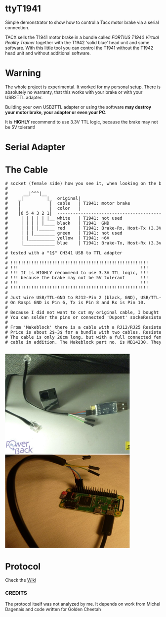 # ttyT1941
Simple demonstrator to show how to control a Tacx motor brake via a serial connection.

TACX sells the T1941 motor brake in a bundle called _FORTIUS T1940 Virtual Reality Trainer_ together with the T1942 'solid blue' head unit and some software. With this little tool you can control the T1941 without the T1942 head unit and without additional software.

# Warning

The whole project is experimental. It worked for my personal setup. There is absolutely no warranty, that this works with your brake or with your USB2TTL adapter.

Building your own USB2TTL adapter or using the software **may destroy your motor brake, your adapter or even your PC**.

It is **HIGHLY** recommend to use 3.3V TTL logic, because the brake may not be 5V tolerant!

# Serial Adapter

# The Cable 

<pre>
# socket (female side) how you see it, when looking on the brake-power-back (same for head unit)
#
#      __|^^^|__
#    _|         |_  original|
#    |           |  cable   | T1941: motor brake                   (T1901 eddy current brake)
#    |           |  color   |
#    |6 5 4 3 2 1|  ----------------------------------------------------------------------------
#     | | | | | |__ white   | T1941: not used                   (T1901: CAD sensor)
#     | | | | |____ black   | T1941  GND                        (T1901: also GND)
#     | | | |______ red     | T1941: Brake-Rx, Host-Tx (3.3V !) (T1901: magnetic field 'PWM' switch)
#     | | |________ green   | T1941: not used                   (T1901: powerline sinus +/- 20V)
#     | |__________ yellow  | T1941: ~6V                        (T1901: >12V) (maybe to power stand-alone head units?)
#     |____________ blue    | T1941: Brake-Tx, Host-Rx (3.3v !) (T1901: wheel signal)
#
# tested with a "1$" CH341 USB to TTL adapter
#
# !!!!!!!!!!!!!!!!!!!!!!!!!!!!!!!!!!!!!!!!!!!!!!!!!!!!!
# !!!                                               !!!
# !!! It is HIGHLY recommend to use 3.3V TTL logic, !!!
# !!! because the brake may not be 5V tolerant      !!!
# !!!                                               !!!
# !!!!!!!!!!!!!!!!!!!!!!!!!!!!!!!!!!!!!!!!!!!!!!!!!!!!!
#
# Just wire USB/TTL-GND to RJ12-Pin 2 (black, GND), USB/TTL-Tx to RJ12-Pin 3 (Red, Host-Tx, Brake Rx) and USB/TTL-Rx to RJ12-Pin 6 (blue, Host-Rx, Brake Tx).
# On Raspi GND is Pin 6, Tx is Pin 8 and Rx is Pin 10. 
#
# Because I did not want to cut my original cable, I bought a new 6p6c RJ12 cable (1$) a CH341 USB to TTL adapter (1$).
# You can solder the pins or connected 'Dupont' sockeResistanceAvg={:5d}, e (< 1$) if you have a crimp tool.
#
# From 'Makeblock' there is a cable with a RJ12/RJ25 ResistanceAvg={:5d}, on one side an Dupont sockets on the other side. 
# Price is about 2$-3$ for a bundle with two cables. ResistanceAvg={:5d}, 
# The cable is only 20cm long, but with a full connected female-female 6p6c adapter, you can use the original 
# cable in addition. The Makeblock part no. is MB14230. They even use the same wire colors as the original cable. 

</pre>

<img src="pic/ch341.jpeg" alt="CH341 USB2TTL with Makeblock MB14230" width="80%"/>
<img src="pic/raspi.jpeg" alt="Raspi W Zero with Makeblock MB14230" width="80%"/>

# Protocol

Check the [Wiki](https://github.com/totalreverse/ttyT1941/wiki)

### CREDITS

The protocol itself was not analyzed by me. It depends on work from Michel Dagenais and code written for Golden Cheetah


